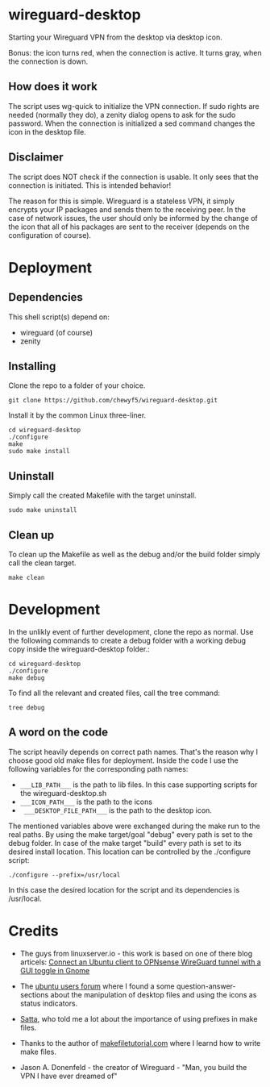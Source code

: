 # wireguard-desktop

Starting your Wireguard VPN from the desktop via desktop icon. 

Bonus: the icon turns red, when the connection is active. It turns gray, when the connection is down.

## How does it work

The script uses wg-quick to initialize the VPN connection. If sudo rights are needed (normally they do), a zenity dialog opens to ask for the sudo password. When the connection is initialized a sed command changes the icon in the desktop file.

## Disclaimer

The script does NOT check if the connection is usable. It only sees that the connection is initiated. This is intended behavior! 

The reason for this is simple. Wireguard is a stateless VPN, it simply encrypts your IP packages and sends them to the receiving peer. In the case of network issues, the user should only be informed by the change of the icon that all of his packages are sent to the receiver (depends on the configuration of course).   

# Deployment

## Dependencies

This shell script(s) depend on:
* wireguard (of course)
* zenity

## Installing
Clone the repo to a folder of your choice. 

``` 
git clone https://github.com/chewyf5/wireguard-desktop.git 
```

Install it by the common Linux three-liner. 

``` 
cd wireguard-desktop
./configure
make 
sudo make install
```

## Uninstall

Simply call the created Makefile with the target uninstall.

```
sudo make uninstall
```

## Clean up 

To clean up the Makefile as well as the debug and/or the build folder simply call the clean target.

```
make clean
```

# Development

In the unlikly event of further development, clone the repo as normal. Use the following commands to create a debug folder with a working debug copy inside the wireguard-desktop folder.:

``` 
cd wireguard-desktop
./configure
make debug
```

To find all the relevant and created files, call the tree command:

```
tree debug
```

## A word on the code

The script heavily depends on correct path names. That's the reason why I choose good old make files for deployment. Inside the code I use the following variables for the corresponding path names:

* ``` ___LIB_PATH___ ``` is the path to lib files. In this case supporting scripts for the <span>wireguard-desktop.sh</span>
* ``` ___ICON_PATH___ ``` is the path to the icons
* ```  ___DESKTOP_FILE_PATH___ ``` is the path to the desktop icon.

The mentioned variables above were exchanged during the make run to the real paths. By using the make target/goal "debug" every path is set to the debug folder. In case of the make target "build" every path is set to its desired install location. This location can be controlled by the ./configure script:

```
./configure --prefix=/usr/local
```

In this case the desired location for the script and its dependencies is /usr/local. 

# Credits

* The guys from linuxserver.io - this work is based on one of there blog articels: [Connect an Ubuntu client to OPNsense WireGuard tunnel with a GUI toggle in Gnome](https://blog.linuxserver.io/2019/11/24/connect-an-ubuntu-client-to-opnsense-wireguard-tunnel-with-a-gui-toggle-in-gnome/)

* The [ubuntu users forum](https://forum.ubuntuusers.de/) where I found a some question-answer-sections about the manipulation of desktop files and using the icons as status indicators.

* [Satta](https://github.com/satta), who told me a lot about the importance of using prefixes in make files.

* Thanks to the author of [makefiletutorial.com](https://makefiletutorial.com/) where I learnd how to write make files. 

* Jason A. Donenfeld - the creator of Wireguard - "Man, you build the VPN I have ever dreamed of"
